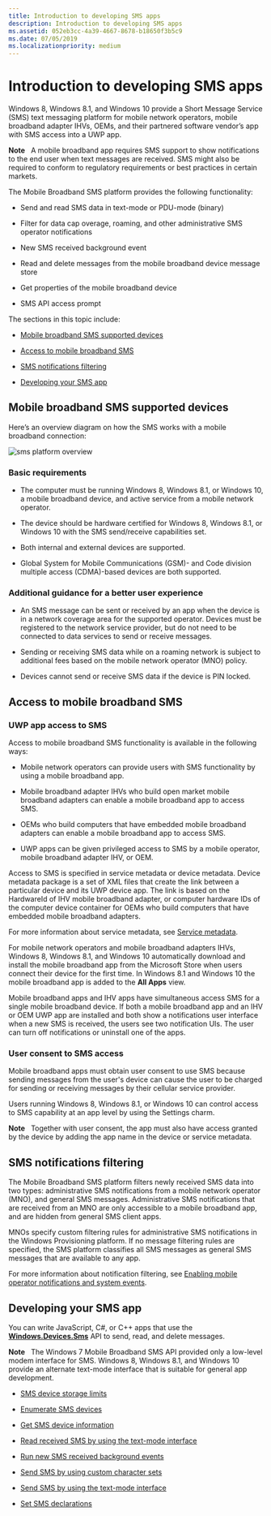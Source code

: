 ```yaml
---
title: Introduction to developing SMS apps
description: Introduction to developing SMS apps
ms.assetid: 052eb3cc-4a39-4667-8678-b18650f3b5c9
ms.date: 07/05/2019
ms.localizationpriority: medium
---
```


# Introduction to developing SMS apps


Windows 8, Windows 8.1, and Windows 10 provide a Short Message Service (SMS) text messaging platform for mobile network operators, mobile broadband adapter IHVs, OEMs, and their partnered software vendor’s app with SMS access into a UWP app.

**Note**  
A mobile broadband app requires SMS support to show notifications to the end user when text messages are received. SMS might also be required to conform to regulatory requirements or best practices in certain markets.

 

The Mobile Broadband SMS platform provides the following functionality:

-   Send and read SMS data in text-mode or PDU-mode (binary)

-   Filter for data cap overage, roaming, and other administrative SMS operator notifications

-   New SMS received background event

-   Read and delete messages from the mobile broadband device message store

-   Get properties of the mobile broadband device

-   SMS API access prompt

The sections in this topic include:

-   [Mobile broadband SMS supported devices](#supporteddevices)

-   [Access to mobile broadband SMS](#smsaccess)

-   [SMS notifications filtering](#filtering)

-   [Developing your SMS app](#developsmsapp)

## <span id="SupportedDevices"></span><span id="supporteddevices"></span><span id="SUPPORTEDDEVICES"></span>Mobile broadband SMS supported devices


Here’s an overview diagram on how the SMS works with a mobile broadband connection:

![sms platform overview](images/fig1-mb-sms-platformoverview.jpg)

### <span id="basreq"></span><span id="BASREQ"></span>Basic requirements

-   The computer must be running Windows 8, Windows 8.1, or Windows 10, a mobile broadband device, and active service from a mobile network operator.

-   The device should be hardware certified for Windows 8, Windows 8.1, or Windows 10 with the SMS send/receive capabilities set.

-   Both internal and external devices are supported.

-   Global System for Mobile Communications (GSM)- and Code division multiple access (CDMA)-based devices are both supported.

### <span id="Additional_guidance_for_a_better_user_experience"></span><span id="additional_guidance_for_a_better_user_experience"></span><span id="ADDITIONAL_GUIDANCE_FOR_A_BETTER_USER_EXPERIENCE"></span>Additional guidance for a better user experience

-   An SMS message can be sent or received by an app when the device is in a network coverage area for the supported operator. Devices must be registered to the network service provider, but do not need to be connected to data services to send or receive messages.

-   Sending or receiving SMS data while on a roaming network is subject to additional fees based on the mobile network operator (MNO) policy.

-   Devices cannot send or receive SMS data if the device is PIN locked.

## <span id="SMSAccess"></span><span id="smsaccess"></span><span id="SMSACCESS"></span>Access to mobile broadband SMS


### <span id="store"></span><span id="STORE"></span>UWP app access to SMS

Access to mobile broadband SMS functionality is available in the following ways:

-   Mobile network operators can provide users with SMS functionality by using a mobile broadband app.

-   Mobile broadband adapter IHVs who build open market mobile broadband adapters can enable a mobile broadband app to access SMS.

-   OEMs who build computers that have embedded mobile broadband adapters can enable a mobile broadband app to access SMS.

-   UWP apps can be given privileged access to SMS by a mobile operator, mobile broadband adapter IHV, or OEM.

Access to SMS is specified in service metadata or device metadata. Device metadata package is a set of XML files that create the link between a particular device and its UWP device app. The link is based on the HardwareId of IHV mobile broadband adapter, or computer hardware IDs of the computer device container for OEMs who build computers that have embedded mobile broadband adapters.

For more information about service metadata, see [Service metadata](service-metadata.md).

For mobile network operators and mobile broadband adapters IHVs, Windows 8, Windows 8.1, and Windows 10 automatically download and install the mobile broadband app from the Microsoft Store when users connect their device for the first time. In Windows 8.1 and Windows 10 the mobile broadband app is added to the **All Apps** view.

Mobile broadband apps and IHV apps have simultaneous access SMS for a single mobile broadband device. If both a mobile broadband app and an IHV or OEM UWP app are installed and both show a notifications user interface when a new SMS is received, the users see two notification UIs. The user can turn off notifications or uninstall one of the apps.

### <span id="user"></span><span id="USER"></span>User consent to SMS access

Mobile broadband apps must obtain user consent to use SMS because sending messages from the user's device can cause the user to be charged for sending or receiving messages by their cellular service provider.

Users running Windows 8, Windows 8.1, or Windows 10 can control access to SMS capability at an app level by using the Settings charm.

**Note**  
Together with user consent, the app must also have access granted by the device by adding the app name in the device or service metadata.

 

## <span id="Filtering"></span><span id="filtering"></span><span id="FILTERING"></span>SMS notifications filtering


The Mobile Broadband SMS platform filters newly received SMS data into two types: administrative SMS notifications from a mobile network operator (MNO), and general SMS messages. Administrative SMS notifications that are received from an MNO are only accessible to a mobile broadband app, and are hidden from general SMS client apps.

MNOs specify custom filtering rules for administrative SMS notifications in the Windows Provisioning platform. If no message filtering rules are specified, the SMS platform classifies all SMS messages as general SMS messages that are available to any app.

For more information about notification filtering, see [Enabling mobile operator notifications and system events](enabling-mobile-operator-notifications-and-system-events.md).

## <span id="DevelopSMSApp"></span><span id="developsmsapp"></span><span id="DEVELOPSMSAPP"></span>Developing your SMS app


You can write JavaScript, C#, or C++ apps that use the [**Windows.Devices.Sms**](/uwp/api/Windows.Devices.Sms) API to send, read, and delete messages.

**Note**  
The Windows 7 Mobile Broadband SMS API provided only a low-level modem interface for SMS. Windows 8, Windows 8.1, and Windows 10 provide an alternate text-mode interface that is suitable for general app development.

 

-   [SMS device storage limits](sms-device-storage-limits.md)

-   [Enumerate SMS devices](enumerate-sms-devices.md)

-   [Get SMS device information](get-sms-device-information.md)

-   [Read received SMS by using the text-mode interface](read-received-sms-by-using-the-text-mode-interface.md)

-   [Run new SMS received background events](run-new-sms-received-background-events.md)

-   [Send SMS by using custom character sets](send-sms-by-using-custom-character-sets.md)

-   [Send SMS by using the text-mode interface](calculate-characters-and-segments-of-a-draft-sms.md)

-   [Set SMS declarations](set-sms-declarations.md)

 

